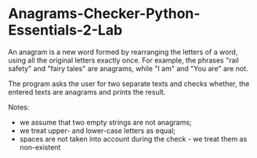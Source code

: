 # Anagrams-Checker-Python-Essentials-2-Lab

An anagram is a new word formed by rearranging the letters of a word, using all the original letters exactly once. For example, the phrases "rail safety" and "fairy tales" are anagrams, while "I am" and "You are" are not.

The program asks the user for two separate texts and checks whether, the entered texts are anagrams and prints the result.

Notes:
- we assume that two empty strings are not anagrams;
- we treat upper- and lower-case letters as equal;
- spaces are not taken into account during the check - we treat them as non-existent
